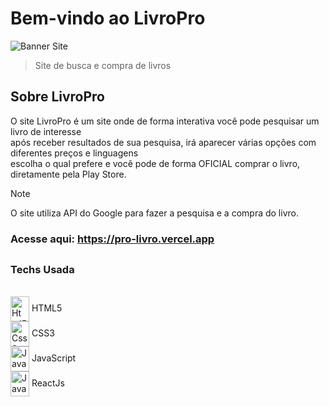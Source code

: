 # Bem-vindo ao LivroPro

![Banner Site](https://github.com/user-attachments/assets/560542f6-6770-4fa9-8538-17efa9e3f2d2)

> Site de busca e compra de livros

## Sobre LivroPro

O site LivroPro é um site onde de forma interativa você pode pesquisar um livro de interesse <br>
após receber resultados de sua pesquisa, irá aparecer várias opções com diferentes preços e linguagens <br>
escolha o qual prefere e você pode de forma OFICIAL comprar o livro, diretamente pela Play Store.

> [!NOTE]
> O site utiliza API do Google para fazer a pesquisa e a compra do livro.

### Acesse aqui: https://pro-livro.vercel.app

##

### Techs Usada
<div style="display: inline-block"><br>
  <img align="center" alt="Html5" width="30px" height="40px" src="https://cdn.jsdelivr.net/gh/devicons/devicon/icons/html5/html5-original.svg" /> HTML5 <br>
  <img align="center" alt="Css3" width="30px" height="40px" src="https://cdn.jsdelivr.net/gh/devicons/devicon/icons/css3/css3-original.svg"/> CSS3 <br>
  <img align="center" alt="JavaScript" width="30px" height="40px" src="https://cdn.jsdelivr.net/gh/devicons/devicon/icons/javascript/javascript-original.svg"/> JavaScript <br>
  <img align="center" alt="JavaScript" width="30px" height="40px" src="https://cdn.jsdelivr.net/gh/devicons/devicon/icons/react/react-original.svg"/> ReactJs
</div>

